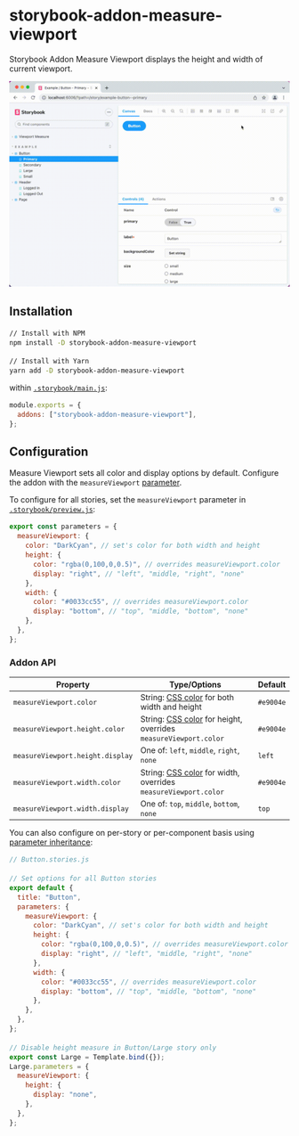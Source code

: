 # storybook-addon-measure-viewport

Storybook Addon Measure Viewport displays the height and width of current viewport.

![storybook-addon-measure-viewport](./assets/showcase.gif)

## Installation

```sh
// Install with NPM
npm install -D storybook-addon-measure-viewport

// Install with Yarn
yarn add -D storybook-addon-measure-viewport
```

within [`.storybook/main.js`](https://storybook.js.org/docs/react/configure/overview#configure-your-storybook-project):

```js
module.exports = {
  addons: ["storybook-addon-measure-viewport"],
};
```

## Configuration

Measure Viewport sets all color and display options by default. Configure the addon with the `measureViewport` [parameter](https://storybook.js.org/docs/react/writing-stories/parameters).

To configure for all stories, set the `measureViewport` parameter in [`.storybook/preview.js`](https://storybook.js.org/docs/react/configure/overview#configure-story-rendering):

```js
export const parameters = {
  measureViewport: {
    color: "DarkCyan", // set's color for both width and height
    height: {
      color: "rgba(0,100,0,0.5)", // overrides measureViewport.color
      display: "right", // "left", "middle, "right", "none"
    },
    width: {
      color: "#0033cc55", // overrides measureViewport.color
      display: "bottom", // "top", "middle, "bottom", "none"
    },
  },
};
```

### Addon API

| Property                         | Type/Options                                                                                                                    | Default   |
| -------------------------------- | ------------------------------------------------------------------------------------------------------------------------------- | --------- |
| `measureViewport.color`          | String: [CSS color](https://developer.mozilla.org/en-US/docs/Web/CSS/color_value) for both width and height                     | `#e9004e` |
| `measureViewport.height.color`   | String: [CSS color](https://developer.mozilla.org/en-US/docs/Web/CSS/color_value) for height, overrides `measureViewport.color` | `#e9004e` |
| `measureViewport.height.display` | One of: `left`, `middle`, `right`, `none`                                                                                       | `left`    |
| `measureViewport.width.color`    | String: [CSS color](https://developer.mozilla.org/en-US/docs/Web/CSS/color_value) for width, overrides `measureViewport.color`  | `#e9004e` |
| `measureViewport.width.display`  | One of: `top`, `middle`, `bottom`, `none`                                                                                       | `top`     |

You can also configure on per-story or per-component basis using [parameter inheritance](https://storybook.js.org/docs/react/writing-stories/parameters#component-parameters):

```js
// Button.stories.js

// Set options for all Button stories
export default {
  title: "Button",
  parameters: {
    measureViewport: {
      color: "DarkCyan", // set's color for both width and height
      height: {
        color: "rgba(0,100,0,0.5)", // overrides measureViewport.color
        display: "right", // "left", "middle, "right", "none"
      },
      width: {
        color: "#0033cc55", // overrides measureViewport.color
        display: "bottom", // "top", "middle, "bottom", "none"
      },
    },
  },
};

// Disable height measure in Button/Large story only
export const Large = Template.bind({});
Large.parameters = {
  measureViewport: {
    height: {
      display: "none",
    },
  },
};
```
